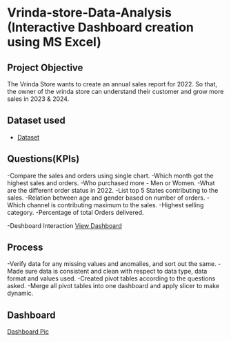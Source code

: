 # Vrinda-store-Data-Analysis (Interactive Dashboard creation using MS Excel)
## Project Objective
The Vrinda Store wants to create an annual sales report for 2022. So that, the owner of the vrinda store can understand their customer and grow more sales in 2023 & 2024.

## Dataset used
- <a href= "https://github.com/JeetDharEngineer/Data-Analysis-Dashboard/blob/main/Vrinda%20Store%20data%20analysis%20report.xlsx">Dataset</a>

## Questions(KPIs)
-Compare the sales and orders using single chart.
-Which month got the highest sales and orders.
-Who purchased more - Men or Women.
-What are the different order status in 2022.
-List top 5 States contributing to the sales.
-Relation between age and gender based on number of orders.
-Which channel is contributing maximum to the sales.
-Highest selling category.
-Percentage of total Orders delivered.

-Deshboard Interaction <a href= "https://github.com/JeetDharEngineer/Data-Analysis-Dashboard">View Dashboard </a>

## Process

-Verify data for any missing values and anomalies, and sort out the same.
-Made sure data is consistent and clean with respect to data type, data format and values used.
-Created pivot tables according to the questions asked.
-Merge all pivot tables into one dashboard and apply slicer to make dynamic.

## Dashboard
<a href = "https://github.com/JeetDharEngineer/Data-Analysis-Dashboard/blob/main/Capture.PNG">Dashboard Pic</a>
